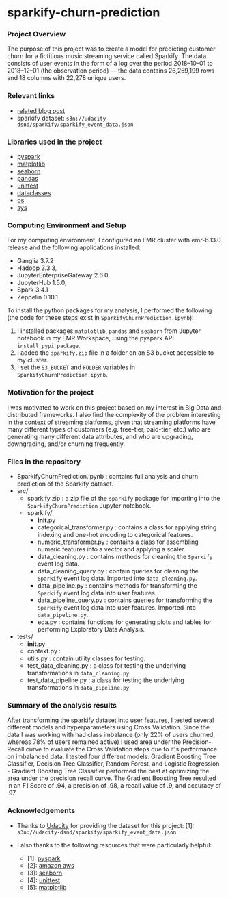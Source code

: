 # sparkify-churn-prediction

### Project Overview
The purpose of this project was to create a model for predicting customer churn for a fictitious music streaming service called Sparkify. 
The data consists of user events in the form of a log over the period 2018–10–01 to 2018–12–01 (the observation period) — 
the data contains 26,259,199 rows and 18 columns with 22,278 unique users.

### Relevant links
- <a href="https://medium.com/@jonathan.mi.collier/churn-prediction-in-music-streaming-f5f1bd36624e">related blog post</a>
- sparkify dataset: `s3n://udacity-dsnd/sparkify/sparkify_event_data.json`

### Libraries used in the project
- <a href="https://spark.apache.org/docs/latest/api/python/index.html">pyspark</a>
- <a href="https://matplotlib.org">matplotlib</a>
- <a href="https://seaborn.pydata.org">seaborn</a>
- <a href="https://pandas.pydata.org">pandas</a>
- <a href="https://docs.python.org/3/library/unittest.html">unittest</a>
- <a href="https://docs.python.org/3/library/dataclasses.html">dataclasses</a>
- <a href="https://docs.python.org/3/library/os.html">os</a>
- <a href="https://docs.python.org/3/library/sys.html">sys</a>

### Computing Environment and Setup
For my computing environment, I configured an EMR cluster with emr-6.13.0 release and the following applications installed:
  - Ganglia 3.7.2
  - Hadoop 3.3.3,
  - JupyterEnterpriseGateway 2.6.0
  - JupyterHub 1.5.0,
  - Spark 3.4.1
  - Zeppelin 0.10.1.

To install the python packages for my analysis, I performed the following (the code for these steps exist in `SparkifyChurnPrediction.ipynb`):
1. I installed packages `matplotlib`, `pandas` and `seaborn` from Jupyter notebook in my EMR Workspace, using the pyspark API `install_pypi_package`. 
2. I added the `sparkify.zip` file in a folder on an S3 bucket accessible to my cluster. 
3. I set the `S3_BUCKET` and `FOLDER` variables in `SparkifyChurnPrediction.ipynb`.


### Motivation for the project
I was motivated to work on this project based on my interest in Big Data and distributed frameworks. I also find the complexity of the problem interesting in the context of streaming platforms, 
given that streaming platforms have many different types of customers (e.g. free-tier, paid-tier, etc.) who are generating many different data attributes, and who are upgrading, downgrading, and/or churning frequently.

### Files in the repository 
- SparkifyChurnPrediction.ipynb : contains full analysis and churn prediction of the Sparkify dataset.
- src/
  - sparkify.zip : a zip file of the `sparkify` package for importing into the `SparkifyChurnPrediction` Jupyter notebook.
  - sparkify/
    - __init__.py
    - categorical_transformer.py : contains a class for applying string indexing and one-hot encoding to categorical features.
    - numeric_transformer.py : contains a class for assembling numeric features into a vector and applying a scaler.
    - data_cleaning.py : contains methods for cleaning the `Sparkify` event log data.
    - data_cleaning_query.py : contain queries for cleaning the `Sparkify` event log data. Imported into `data_cleaning.py`.
    - data_pipeline.py : contains methods for transforming the `Sparkify` event log data into user features.
    - data_pipeline_query.py : contains queries for transforming the `Sparkify` event log data into user features. Imported into `data_pipeline.py`.
    - eda.py : contains functions for generating plots and tables for performing Exploratory Data Analysis.
- tests/
  - __init__.py
  - context.py :
  - utils.py : contain utility classes for testing.
  - test_data_cleaning.py : a class for testing the underlying transformations in `data_cleaning.py`.
  - test_data_pipeline.py : a class for testing the underlying transformations in `data_pipeline.py`.


### Summary of the analysis results 
After transforming the sparkify dataset into user features, I tested several different models and hyperparameters using Cross Validation. Since the data I was working with had class imbalance (only 22% of users churned, whereas 78% of users remained active) I used area under the Precision-Recall curve to evaluate the Cross Validation steps due to it's performance on imbalanced data. 
I tested four different models: Gradient Boosting Tree Classifier, Decision Tree Classifier, Random Forest, and Logistic Regression - Gradient Boosting Tree Classifier performed the best at optimizing the area under the precision recall curve. 
The Gradient Boosting Tree resulted in an F1 Score of .94, a precision of .98, a recall value of .9, and accuracy of .97.


### Acknowledgements
- Thanks to <a href="udacity.com">Udacity</a> for providing the dataset for this project:
	[1]: `s3n://udacity-dsnd/sparkify/sparkify_event_data.json`
	
- I also thanks to the following resources that were particularly helpful: 
	- [1]: <a href="https://spark.apache.org/docs/latest/api/python/index.html">pyspark</a>
	- [2]: <a href="https://aws.amazon.com">amazon aws</a>
	- [3]: <a href="https://seaborn.pydata.org">seaborn</a>
	- [4]: <a href="https://docs.python.org/3/library/unittest.html">unittest</a>
	- [5]: <a href="https://matplotlib.org">matplotlib</a>

